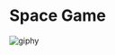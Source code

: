 # Space Game


![giphy](https://user-images.githubusercontent.com/63172521/124357836-3ae6bc00-dc26-11eb-875f-050fe3df1998.gif)
